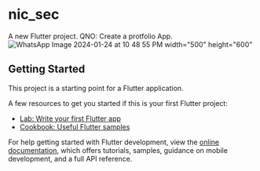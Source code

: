 # nic_sec

A new Flutter project.
QNO: Create a protfolio App.
![WhatsApp Image 2024-01-24 at 10 48 55 PM width="500" height="600"](https://github.com/sadiqawan/NIC_first_asignment/assets/125399546/1978a99f-65da-45fe-96f5-35c4d35152ad)   

## Getting Started

This project is a starting point for a Flutter application.

A few resources to get you started if this is your first Flutter project:

- [Lab: Write your first Flutter app](https://docs.flutter.dev/get-started/codelab)
- [Cookbook: Useful Flutter samples](https://docs.flutter.dev/cookbook)

For help getting started with Flutter development, view the
[online documentation](https://docs.flutter.dev/), which offers tutorials,
samples, guidance on mobile development, and a full API reference.
